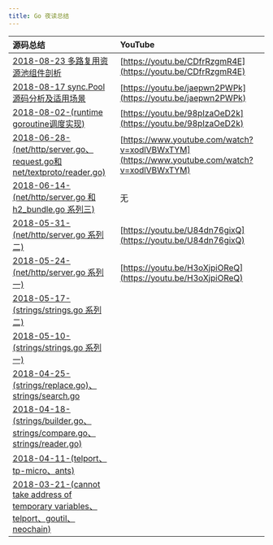```yaml
---
title: Go 夜读总结
---
```

| 源码总结 | YouTube |
|:----|:----|
| [2018-08-23 多路复用资源池组件剖析](/content/reading/20180823/2018-08-23-pool-workshop-in-go.md) | [https://youtu.be/CDfrRzgmR4E](https://youtu.be/CDfrRzgmR4E) |
| [2018-08-17 sync.Pool 源码分析及适用场景](/content/reading/20180817/2018-08-17-sync-pool-reading.pdf) | [https://youtu.be/jaepwn2PWPk](https://youtu.be/jaepwn2PWPk) |
| [2018-08-02-(runtime goroutine调度实现)](/content/reading/20180802/README.md)|[https://youtu.be/98pIzaOeD2k](https://youtu.be/98pIzaOeD2k) |
| [2018-06-28-(net/http/server.go、request.go和net/textproto/reader.go)](/content/reading/20180628/README.md)| [https://www.youtube.com/watch?v=xodlVBWxTYM](https://www.youtube.com/watch?v=xodlVBWxTYM) |
| [2018-06-14-(net/http/server.go 和 h2_bundle.go 系列三)](/content/reading/20180614/README.md) | 无
| [2018-05-31-(net/http/server.go 系列二)](/content/reading/20180531/README.md) | [https://youtu.be/U84dn76gixQ](https://youtu.be/U84dn76gixQ)
| [2018-05-24-(net/http/server.go 系列一)](/content/reading/20180524/README.md) | [https://youtu.be/H3oXjpiOReQ](https://youtu.be/H3oXjpiOReQ)
| [2018-05-17-(strings/strings.go 系列二)](/content/reading/20180517/README.md)||
| [2018-05-10-(strings/strings.go 系列一)](/content/reading/20180510/README.md)||
| [2018-04-25-(strings/replace.go)、strings/search.go](/content/reading/20180425/README.md)||
| [2018-04-18-(strings/builder.go、strings/compare.go、strings/reader.go)](/content/reading/20180418/README.md) ||
| [2018-04-11-(telport、tp-micro、ants)](/content/reading/20180411/README.md) | |
| [2018-03-21-(cannot take address of temporary variables、telport、goutil、neochain)](/content/reading/20180321/README.md) | |
